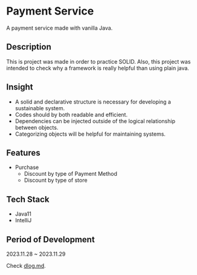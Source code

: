# Payment Service
A payment service made with vanilla Java.

## Description
This is project was made in order to practice SOLID. 
Also, this project was intended to check why a framework is really helpful than using plain java.

## Insight
- A solid and declarative structure is necessary for developing a sustainable system.
- Codes should by both readable and efficient.
- Dependencies can be injected outside of the logical relationship between objects.
- Categorizing objects will be helpful for maintaining systems.

## Features
- Purchase
  - Discount by type of Payment Method
  - Discount by type of store

## Tech Stack
- Java11
- IntelliJ

## Period of Development
2023.11.28 ~ 2023.11.29

Check [dlog.md](dlog.md).</br>
